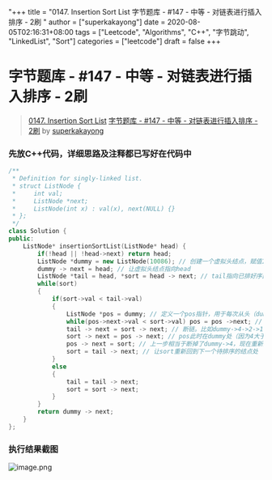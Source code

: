 "+++
title = "0147. Insertion Sort List 字节题库 - #147 - 中等 - 对链表进行插入排序 - 2刷 "
author = ["superkakayong"]
date = 2020-08-05T02:16:31+08:00
tags = ["Leetcode", "Algorithms", "C++", "字节跳动", "LinkedList", "Sort"]
categories = ["leetcode"]
draft = false
+++

# 字节题库 - #147 - 中等 - 对链表进行插入排序 - 2刷

> [0147. Insertion Sort List](https://leetcode-cn.com/problems/insertion-sort-list/)
> [字节题库 - #147 - 中等 - 对链表进行插入排序 - 2刷](https://leetcode-cn.com/problems/insertion-sort-list/solution/zi-jie-ti-ku-147-zhong-deng-dui-lian-biao-jin-xing/) by [superkakayong](https://leetcode-cn.com/u/superkakayong/)

### 先放C++代码，详细思路及注释都已写好在代码中

```cpp
/**
 * Definition for singly-linked list.
 * struct ListNode {
 *     int val;
 *     ListNode *next;
 *     ListNode(int x) : val(x), next(NULL) {}
 * };
 */
class Solution {
public:
    ListNode* insertionSortList(ListNode* head) {
        if(!head || !head->next) return head;
        ListNode *dummy = new ListNode(10086); // 创建一个虚拟头结点，赋值10086～
        dummy -> next = head; // 让虚拟头结点指向head
        ListNode *tail = head, *sort = head -> next; // tail指向已排好序部分的尾结点；sort是下一个待排序的结点
        while(sort)
        {
            if(sort->val < tail->val)
            {
                ListNode *pos = dummy; // 定义一个pos指针，用于每次从头（dummy处）寻找该插入sort的结点的位置。比如1->3，sort是2，那pos就在1处。
                while(pos->next->val < sort->val) pos = pos ->next; // 将pos定位到已排好序的且比sort小的部分中的最大的那个结点。
                tail -> next = sort -> next; // 断链。比如dummy->4->2->1->3，tail是4，sort是2，则让4->1，把2拎出来。
                sort -> next = pos -> next; // pos此时在dummy处（因为4大于2），则让 2->4。
                pos -> next = sort; // 上一步相当于断掉了dummy->4，现在重新接起来：dummy->2->4->1->3。
                sort = tail -> next; // 让sort重新回到下一个待排序的结点处
            }
            else
            {
                tail = tail -> next;
                sort = sort -> next;
            }
        }
        return dummy -> next;
    }
};
```
### 执行结果截图
![image.png](https://pic.leetcode-cn.com/018a186ae8041d690b5860538ebc9f56fa3fe2b5b7a76835bad26771123b80ef-image.png)
